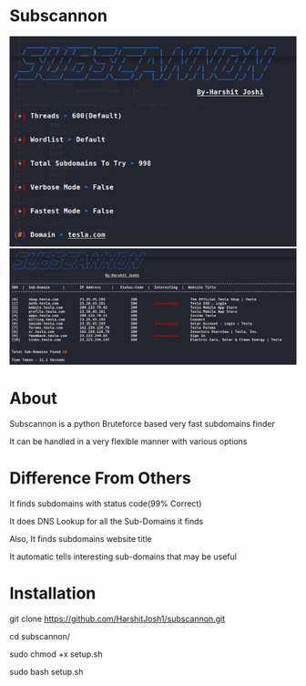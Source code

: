 # Subscannon
![](/images/ss1.png)
![](/images/ss2.png)



# About

Subscannon is a python Bruteforce based very fast subdomains finder

It can be handled in a very flexible manner with various options


# Difference From Others

It finds subdomains with status code(99% Correct)

It does DNS Lookup for all the Sub-Domains it finds

Also, It finds subdomains website title 

It automatic tells interesting sub-domains that may be useful

# Installation

git clone https://github.com/HarshitJosh1/subscannon.git

cd subscannon/

sudo chmod +x setup.sh

sudo bash setup.sh
